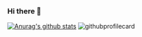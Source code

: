 ### Hi there 👋

[![Anurag's github stats](https://github-readme-stats.vercel.app/api?username=D0miH&theme=merko)](https://github.com/D0miH/github-readme-stats)
<img src='https://github-readme-stats.vercel.app/api/top-langs/?username=D0miH&layout=compact&hide=css&theme=merko' alt="githubprofilecard" />
